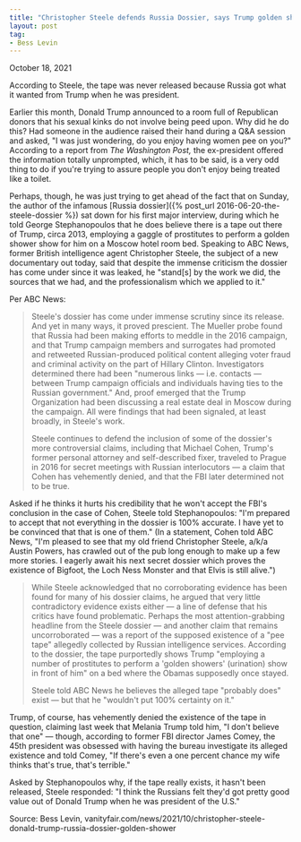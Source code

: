 ```yaml
---
title: "Christopher Steele defends Russia Dossier, says Trump golden shower tape 'probably does' exist"
layout: post
tag:
- Bess Levin
---
```


October 18, 2021

According to Steele, the tape was never released because Russia got what it wanted from Trump when he was president.

Earlier this month, Donald Trump announced to a room full of Republican donors that his sexual kinks do not involve being peed upon. Why did he do this? Had someone in the audience raised their hand during a Q&A session and asked, "I was just wondering, do you enjoy having women pee on you?" According to a report from *The Washington Post,* the ex-president offered the information totally unprompted, which, it has to be said, is a very odd thing to do if you're trying to assure people you don't enjoy being treated like a toilet.

Perhaps, though, he was just trying to get ahead of the fact that on Sunday, the author of the infamous [Russia dossier]({% post_url 2016-06-20-the-steele-dossier %}) sat down for his first major interview, during which he told George Stephanopoulos that he does believe there is a tape out there of Trump, circa 2013, employing a gaggle of prostitutes to perform a golden shower show for him on a Moscow hotel room bed. Speaking to ABC News, former British intelligence agent Christopher Steele, the subject of a new documentary out today, said that despite the immense criticism the dossier has come under since it was leaked, he "stand[s] by the work we did, the sources that we had, and the professionalism which we applied to it."

Per ABC News:

> Steele's dossier has come under immense scrutiny since its release. And yet in many ways, it proved prescient. The Mueller probe found that Russia had been making efforts to meddle in the 2016 campaign, and that Trump campaign members and surrogates had promoted and retweeted Russian-produced political content alleging voter fraud and criminal activity on the part of Hillary Clinton. Investigators determined there had been "numerous links — i.e. contacts — between Trump campaign officials and individuals having ties to the Russian government." And, proof emerged that the Trump Organization had been discussing a real estate deal in Moscow during the campaign. All were findings that had been signaled, at least broadly, in Steele's work.
>
> Steele continues to defend the inclusion of some of the dossier's more controversial claims, including that Michael Cohen, Trump's former personal attorney and self-described fixer, traveled to Prague in 2016 for secret meetings with Russian interlocutors — a claim that Cohen has vehemently denied, and that the FBI later determined not to be true.

Asked if he thinks it hurts his credibility that he won't accept the FBI's conclusion in the case of Cohen, Steele told Stephanopoulos: "I'm prepared to accept that not everything in the dossier is 100% accurate. I have yet to be convinced that that is one of them." (In a statement, Cohen told ABC News, "I'm pleased to see that my old friend Christopher Steele, a/k/a Austin Powers, has crawled out of the pub long enough to make up a few more stories. I eagerly await his next secret dossier which proves the existence of Bigfoot, the Loch Ness Monster and that Elvis is still alive.")

> While Steele acknowledged that no corroborating evidence has been found for many of his dossier claims, he argued that very little contradictory evidence exists either — a line of defense that his critics have found problematic. Perhaps the most attention-grabbing headline from the Steele dossier — and another claim that remains uncorroborated — was a report of the supposed existence of a "pee tape" allegedly collected by Russian intelligence services. According to the dossier, the tape purportedly shows Trump "employing a number of prostitutes to perform a 'golden showers' (urination) show in front of him" on a bed where the Obamas supposedly once stayed.
>
> Steele told ABC News he believes the alleged tape "probably does" exist — but that he "wouldn't put 100% certainty on it."

Trump, of course, has vehemently denied the existence of the tape in question, claiming last week that Melania Trump told him, "I don't believe that one" — though, according to former FBI director James Comey, the 45th president was obsessed with having the bureau investigate its alleged existence and told Comey, "If there's even a one percent chance my wife thinks that's true, that's terrible."

Asked by Stephanopoulos why, if the tape really exists, it hasn't been released, Steele responded: "I think the Russians felt they'd got pretty good value out of Donald Trump when he was president of the U.S."

Source: Bess Levin, vanityfair.com/news/2021/10/christopher-steele-donald-trump-russia-dossier-golden-shower
